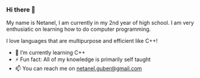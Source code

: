 ### Hi there 👋

My name is Netanel, I am currently in my 2nd year of high school.
I am very enthusiatic on learning how to do computer programming.

I love languages that are multipurpose and efficient like C++!

- 🌱 I’m currently learning C++
- ⚡ Fun fact: All of my knowledge is primarily self taught
- 📫 You can reach me on netanel.guber@gmail.com
<!--
**NetanelGuber/NetanelGuber** is a ✨ _special_ ✨ repository because its `README.md` (this file) appears on your GitHub profile.

Here are some ideas to get you started:

- 🔭 I’m currently working on ...
- 🌱 I’m currently learning ...
- 👯 I’m looking to collaborate on ...
- 🤔 I’m looking for help with ...
- 💬 Ask me about ...
- 📫 How to reach me: ...
- 😄 Pronouns: ...
- ⚡ Fun fact: ...
-->
